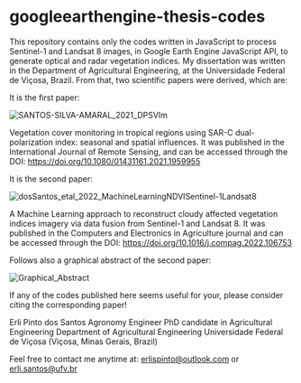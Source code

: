 # googleearthengine-thesis-codes
This repository contains only the codes written in JavaScript to process Sentinel-1 and Landsat 8 images, in Google Earth Engine JavaScript API, to generate optical and radar vegetation indices. My dissertation was written in the Department of Agricultural Engineering, at the Universidade Federal de Viçosa, Brazil. From that, two scientific papers were derived, which are:

It is the first paper:

![SANTOS-SILVA-AMARAL_2021_DPSVIm](https://user-images.githubusercontent.com/52005057/160290407-0c51d7b5-7088-44bf-919b-c7646ce33ef1.jpg)

Vegetation cover monitoring in tropical regions using SAR-C dual-polarization index: seasonal and spatial influences. It was published in the International Journal of Remote Sensing, and can be accessed through the DOI: https://doi.org/10.1080/01431161.2021.1959955

It is the second paper:

![dosSantos_etal_2022_MachineLearningNDVISentinel-1Landsat8](https://user-images.githubusercontent.com/52005057/160290473-c1eb12fc-5b43-4d4b-bacc-1fc297ddc775.jpg)

A Machine Learning approach to reconstruct cloudy affected vegetation indices imagery via data fusion from Sentinel-1 and Landsat 8. It was published in the Computers and Electronics in Agriculture journal and can be accessed through the DOI: https://doi.org/10.1016/j.compag.2022.106753

Follows also a graphical abstract of the second paper:

![Graphical_Abstract](https://user-images.githubusercontent.com/52005057/160290543-9fcf0dd1-6aa5-40d9-88c9-fd5124a455f5.png)

If any of the codes published here seems useful for your, please consider citing the corresponding paper!

Erli Pinto dos Santos
Agronomy Engineer
PhD candidate in Agricultural Engineering
Department of Agricultural Engineering
Universidade Federal de Viçosa (Viçosa, Minas Gerais, Brazil)

Feel free to contact me anytime at: erlispinto@outlook.com or erli.santos@ufv.br
